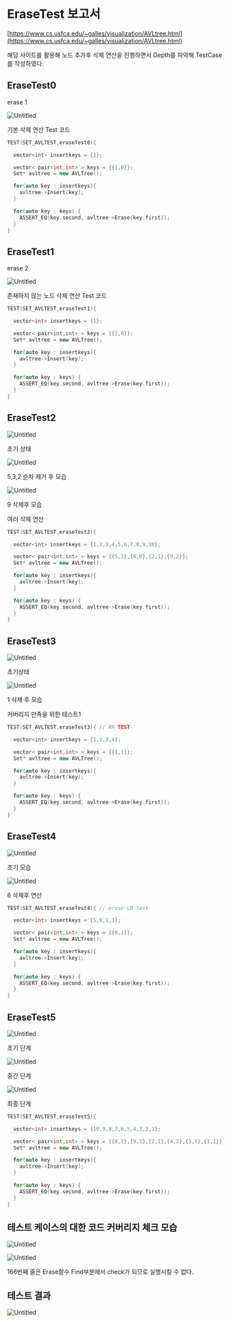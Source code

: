 # EraseTest 보고서

[https://www.cs.usfca.edu/~galles/visualization/AVLtree.html](https://www.cs.usfca.edu/~galles/visualization/AVLtree.html)

해당 사이트를 활용해 노드 추가후 삭제 연산을 진행하면서 Depth를 파악해 TestCase를 작성하였다.

## EraseTest0

erase 1

![Untitled](images/Untitled.png)

기본 삭제 연산 Test 코드

```cpp
TEST(SET_AVLTEST,eraseTest0){

  vector<int> insertkeys = {1};

  vector< pair<int,int> > keys = {{1,0}};
  Set* avltree = new AVLTree();

  for(auto key : insertkeys){
    avltree->Insert(key);
  }

  for(auto key : keys) {
    ASSERT_EQ(key.second, avltree->Erase(key.first));
  }
}
```

## EraseTest1

erase 2

![Untitled](images/Untitled.png)

존재하지 않는 노드 삭제 연산 Test 코드

```cpp
TEST(SET_AVLTEST,eraseTest1){

  vector<int> insertkeys = {1};

  vector< pair<int,int> > keys = {{2,0}};
  Set* avltree = new AVLTree();

  for(auto key : insertkeys){
    avltree->Insert(key);
  }

  for(auto key : keys) {
    ASSERT_EQ(key.second, avltree->Erase(key.first));
  }
}
```

## EraseTest2

![Untitled](images/Untitled%201.png)

초기 상태

![Untitled](images/Untitled%202.png)

5,3,2 순차 제거 후 모습

![Untitled](images/Untitled%203.png)

9 삭제후 모습

여러 삭제 연산

```cpp
TEST(SET_AVLTEST,eraseTest2){

  vector<int> insertkeys = {1,2,3,4,5,6,7,8,9,10};

  vector< pair<int,int> > keys = {{5,3},{4,0},{2,1},{9,2}};
  Set* avltree = new AVLTree();

  for(auto key : insertkeys){
    avltree->Insert(key);
  }

  for(auto key : keys) {
    ASSERT_EQ(key.second, avltree->Erase(key.first));
  }
}
```

## EraseTest3

![Untitled](images/Untitled%204.png)

초기상태

![Untitled](images/Untitled%205.png)

1 삭제 후 모습

커버리지 만족을 위한 테스트1

```cpp
TEST(SET_AVLTEST,eraseTest3){ // RR TEST

  vector<int> insertkeys = {1,2,3,4};

  vector< pair<int,int> > keys = {{1,1}};
  Set* avltree = new AVLTree();

  for(auto key : insertkeys){
    avltree->Insert(key);
  }

  for(auto key : keys) {
    ASSERT_EQ(key.second, avltree->Erase(key.first));
  }
}
```

## EraseTest4

![Untitled](images/Untitled%206.png)

초기 모습

![Untitled](images/Untitled%207.png)

6 삭제후 연산

```cpp
TEST(SET_AVLTEST,eraseTest4){ // erase LR test

  vector<int> insertkeys = {5,6,1,3};

  vector< pair<int,int> > keys = {{6,1}};
  Set* avltree = new AVLTree();

  for(auto key : insertkeys){
    avltree->Insert(key);
  }

  for(auto key : keys) {
    ASSERT_EQ(key.second, avltree->Erase(key.first));
  }
}
```

## EraseTest5

![Untitled](images/Untitled%208.png)

초기 단계

![Untitled](images/Untitled%209.png)

중간 단계

![Untitled](images/Untitled%2010.png)

최종 단계

```cpp
TEST(SET_AVLTEST,eraseTest5){

  vector<int> insertkeys = {10,9,8,7,6,5,4,3,2,1};

  vector< pair<int,int> > keys = {{8,2},{9,1},{2,1},{4,2},{3,1},{1,1}};
  Set* avltree = new AVLTree();

  for(auto key : insertkeys){
    avltree->Insert(key);
  }

  for(auto key : keys) {
    ASSERT_EQ(key.second, avltree->Erase(key.first));
  }
}
```

## 테스트 케이스의 대한 코드 커버리지 체크 모습

![Untitled](images/Untitled%2011.png)

![Untitled](images/Untitled%2012.png)

166번째 줄은 Erase함수 Find부분에서 check가 되므로 실행시킬 수 없다.

## 테스트 결과

![Untitled](images/Untitled%2013.png)